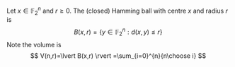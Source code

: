 Let $x\in \mathbb{F}_{2}^{n}$ and $r\geq 0$. The (closed) Hamming ball with centre $x$ and radius $r$ is 
$$
B(x,r)=\{ y\in \mathbb{F}_{2}^{n}:d(x,y)\leq r \}
$$
Note the volume is 
$$
V(n,r)=\lvert B(x,r) \rvert  =\sum_{i=0}^{n}{n\choose i}
$$
